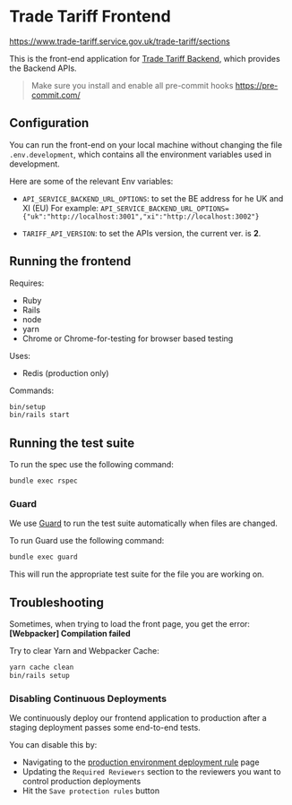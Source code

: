 # Trade Tariff Frontend

<https://www.trade-tariff.service.gov.uk/trade-tariff/sections>

This is the front-end application for [Trade Tariff Backend][backend],
which provides the Backend APIs.

> Make sure you install and enable all pre-commit hooks https://pre-commit.com/

## Configuration

You can run the front-end on your local machine without changing the file `.env.development`,
which contains all the environment variables used in development.

Here are some of the relevant Env variables:

- `API_SERVICE_BACKEND_URL_OPTIONS`: to set the BE address for he UK and XI (EU)
    For example: `API_SERVICE_BACKEND_URL_OPTIONS={"uk":"http://localhost:3001","xi":"http://localhost:3002"}`

- `TARIFF_API_VERSION`:  to set the APIs version, the current ver. is __2__.

## Running the frontend

Requires:

- Ruby
- Rails
- node
- yarn
- Chrome or Chrome-for-testing for browser based testing

Uses:

- Redis (production only)

Commands:

```sh
bin/setup
bin/rails start
```

## Running the test suite

To run the spec use the following command:

```sh
bundle exec rspec
```

### Guard

We use [Guard](https://github.com/guard/guard) to run the test suite automatically when files are changed.

To run Guard use the following command:

```sh
bundle exec guard
```

This will run the appropriate test suite for the file you are working on.

## Troubleshooting

Sometimes, when trying to load the front page, you get the error:
__[Webpacker] Compilation failed__

Try to clear Yarn and Webpacker Cache:

```sh
yarn cache clean
bin/rails setup
```

### Disabling Continuous Deployments

We continuously deploy our frontend application to production after a staging deployment passes some end-to-end tests.

You can disable this by:

- Navigating to the [production environment deployment rule][production] page
- Updating the `Required Reviewers` section to the reviewers you want to control production deployments
- Hit the `Save protection rules` button

[backend]: https://github.com/trade-tariff/trade-tariff-backend
[production]: https://github.com/trade-tariff/trade-tariff-frontend/settings/environments/6229078129/edit

